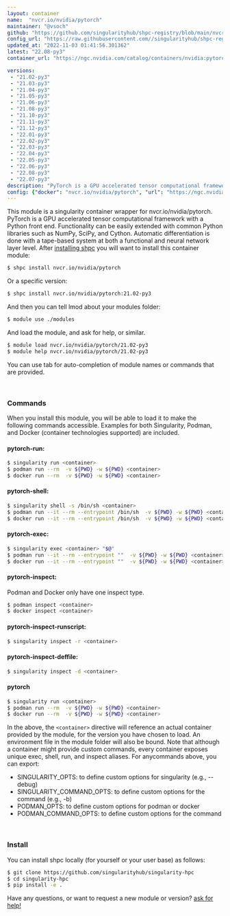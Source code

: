 ```yaml
---
layout: container
name:  "nvcr.io/nvidia/pytorch"
maintainer: "@vsoch"
github: "https://github.com/singularityhub/shpc-registry/blob/main/nvcr.io/nvidia/pytorch/container.yaml"
config_url: "https://raw.githubusercontent.com//singularityhub/shpc-registry/main/nvcr.io/nvidia/pytorch/container.yaml"
updated_at: "2022-11-03 01:41:56.301362"
latest: "22.08-py3"
container_url: "https://ngc.nvidia.com/catalog/containers/nvidia:pytorch/tags"

versions:
 - "21.02-py3"
 - "21.03-py3"
 - "21.04-py3"
 - "21.05-py3"
 - "21.06-py3"
 - "21.08-py3"
 - "21.10-py3"
 - "21.11-py3"
 - "21.12-py3"
 - "22.01-py3"
 - "22.02-py3"
 - "22.03-py3"
 - "22.04-py3"
 - "22.05-py3"
 - "22.06-py3"
 - "22.08-py3"
 - "22.07-py3"
description: "PyTorch is a GPU accelerated tensor computational framework with a Python front end. Functionality can be easily extended with common Python libraries such as NumPy, SciPy, and Cython. Automatic differentiation is done with a tape-based system at both a functional and neural network layer level."
config: {"docker": "nvcr.io/nvidia/pytorch", "url": "https://ngc.nvidia.com/catalog/containers/nvidia:pytorch/tags", "maintainer": "@vsoch", "description": "PyTorch is a GPU accelerated tensor computational framework with a Python front end. Functionality can be easily extended with common Python libraries such as NumPy, SciPy, and Cython. Automatic differentiation is done with a tape-based system at both a functional and neural network layer level.", "latest": {"22.08-py3": "sha256:1aa83e1a13f756f31dabf82bc5a3c4f30ba423847cb230ce8c515f3add88b262"}, "tags": {"21.02-py3": "sha256:d0fd1375f4c730a3fcff3b501856e087853fa627dc5c18649b72056b06c5ba03", "21.03-py3": "sha256:6aeffe9d0d90bdbb18185da71d2bfe2b4e73e3c506b678b5befc68214c2dbdcb", "21.04-py3": "sha256:27ae0df7f28d486bc38292dd818383cf465864837963612f549508a8ee25bdcc", "21.05-py3": "sha256:a5986639e4cf01eb35c0c0a9ca9fb9c6f905cc1b546966b78de4f69d15b894cf", "21.06-py3": "sha256:74a31ca4b89914fa0c23238514ec40d2322406826c7b9d99a437ed8c512da6e1", "21.08-py3": "sha256:2feee29307507dc51e1c0f10447ac897483682a747692c1c4d02cad52f59ab75", "21.10-py3": "sha256:267948c348eed1604ca180612d6a6ceb7298e4b0ee5900e2aee579edebb19caf", "21.11-py3": "sha256:417621e0d2a965d8030854d848eb48b2efa18d21e4c0959d71e01b58c1346e84", "21.12-py3": "sha256:a8da7de491196b61e06909c39bcccc0a1c5c4e0a89ecfb2d55a56164bafa9fc9", "22.01-py3": "sha256:06f27ba6699e079831943df12c6b537954377c9b2f84a569d1bf61b7ad164efa", "22.02-py3": "sha256:a66869fcfb7203ca6be9f793bc1f2dce946ed6569b728422db8503172542f574", "22.03-py3": "sha256:aba37c9ec089ce56e30686eafb535685ad31c53996b0e44626893e292157bf17", "22.04-py3": "sha256:49642d53129cef3b6b5cc0551e82ac98606c5ec6c4f6d3677ddc25bde1c82b88", "22.05-py3": "sha256:63ea06f4f74424fee3f3df4e6a0d26ce37211b0b7fb43e719c559ef970674c69", "22.06-py3": "sha256:6f9a1fdfcbc1d1aa6f28791ed7dc41d651d7c47d634c6a11b4f0692c50c8a664", "22.08-py3": "sha256:1aa83e1a13f756f31dabf82bc5a3c4f30ba423847cb230ce8c515f3add88b262", "22.07-py3": "sha256:f35ef66eaf03f437f041fad66e3e6edf9b107aedcc716d54011571e79b652d04"}, "features": {"gpu": true}}
---
```


This module is a singularity container wrapper for nvcr.io/nvidia/pytorch.
PyTorch is a GPU accelerated tensor computational framework with a Python front end. Functionality can be easily extended with common Python libraries such as NumPy, SciPy, and Cython. Automatic differentiation is done with a tape-based system at both a functional and neural network layer level.
After [installing shpc](#install) you will want to install this container module:


```bash
$ shpc install nvcr.io/nvidia/pytorch
```

Or a specific version:

```bash
$ shpc install nvcr.io/nvidia/pytorch:21.02-py3
```

And then you can tell lmod about your modules folder:

```bash
$ module use ./modules
```

And load the module, and ask for help, or similar.

```bash
$ module load nvcr.io/nvidia/pytorch/21.02-py3
$ module help nvcr.io/nvidia/pytorch/21.02-py3
```

You can use tab for auto-completion of module names or commands that are provided.

<br>

### Commands

When you install this module, you will be able to load it to make the following commands accessible.
Examples for both Singularity, Podman, and Docker (container technologies supported) are included.

#### pytorch-run:

```bash
$ singularity run <container>
$ podman run --rm  -v ${PWD} -w ${PWD} <container>
$ docker run --rm  -v ${PWD} -w ${PWD} <container>
```

#### pytorch-shell:

```bash
$ singularity shell -s /bin/sh <container>
$ podman run --it --rm --entrypoint /bin/sh  -v ${PWD} -w ${PWD} <container>
$ docker run --it --rm --entrypoint /bin/sh  -v ${PWD} -w ${PWD} <container>
```

#### pytorch-exec:

```bash
$ singularity exec <container> "$@"
$ podman run --it --rm --entrypoint ""  -v ${PWD} -w ${PWD} <container> "$@"
$ docker run --it --rm --entrypoint ""  -v ${PWD} -w ${PWD} <container> "$@"
```

#### pytorch-inspect:

Podman and Docker only have one inspect type.

```bash
$ podman inspect <container>
$ docker inspect <container>
```

#### pytorch-inspect-runscript:

```bash
$ singularity inspect -r <container>
```

#### pytorch-inspect-deffile:

```bash
$ singularity inspect -d <container>
```



#### pytorch

```bash
$ singularity run <container>
$ podman run --rm  -v ${PWD} -w ${PWD} <container>
$ docker run --rm  -v ${PWD} -w ${PWD} <container>
```


In the above, the `<container>` directive will reference an actual container provided
by the module, for the version you have chosen to load. An environment file in the
module folder will also be bound. Note that although a container
might provide custom commands, every container exposes unique exec, shell, run, and
inspect aliases. For anycommands above, you can export:

 - SINGULARITY_OPTS: to define custom options for singularity (e.g., --debug)
 - SINGULARITY_COMMAND_OPTS: to define custom options for the command (e.g., -b)
 - PODMAN_OPTS: to define custom options for podman or docker
 - PODMAN_COMMAND_OPTS: to define custom options for the command

<br>

### Install

You can install shpc locally (for yourself or your user base) as follows:

```bash
$ git clone https://github.com/singularityhub/singularity-hpc
$ cd singularity-hpc
$ pip install -e .
```

Have any questions, or want to request a new module or version? [ask for help!](https://github.com/singularityhub/singularity-hpc/issues)